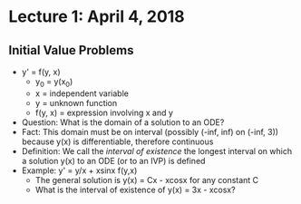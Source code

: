 # Lecture 1: April 4, 2018
## Initial Value Problems
* y' = f(y, x)
  * y<sub>0</sub> = y(x<sub>0</sub>)
  * x = independent variable
  * y = unknown function
  * f(y, x) = expression involving x and y
* Question: What is the domain of a solution to an ODE?
* Fact: This domain must be on interval (possibly (-inf, inf) on (-inf, 3)) because y(x) is differentiable, therefore continuous
* Definition: We call the *interval of existence* the longest interval on which a solution y(x) to an ODE (or to an IVP) is defined
* Example: y' = y/x + xsinx f(y,x)
  * The general solution is y(x) = Cx - xcosx for any constant C
  * What is the interval of existence of y(x) = 3x - xcosx? 

